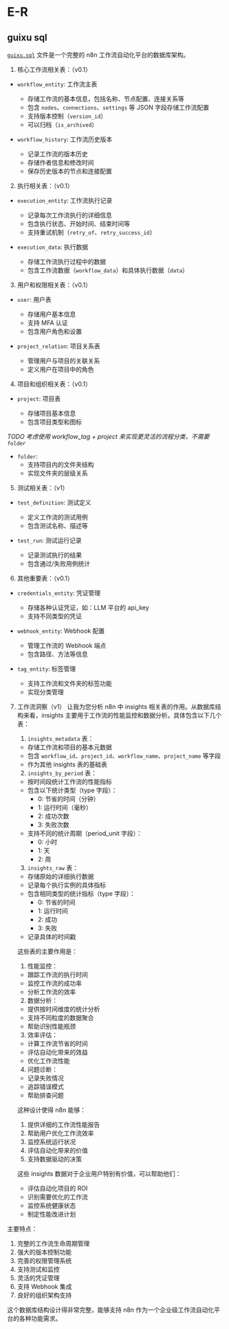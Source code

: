 # E-R

## guixu sql

[`guixu.sql`](../../scripts/software/postgres/sqls/guixu.sql) 文件是一个完整的 n8n 工作流自动化平台的数据库架构。

1. 核心工作流相关表：（v0.1）

- `workflow_entity`: 工作流主表

  - 存储工作流的基本信息，包括名称、节点配置、连接关系等
  - 包含 `nodes`、`connections`、`settings` 等 JSON 字段存储工作流配置
  - 支持版本控制（`version_id`）
  - 可以归档（`is_archived`）

- `workflow_history`: 工作流历史版本
  - 记录工作流的版本历史
  - 存储作者信息和修改时间
  - 保存历史版本的节点和连接配置

2. 执行相关表：（v0.1）

- `execution_entity`: 工作流执行记录

  - 记录每次工作流执行的详细信息
  - 包含执行状态、开始时间、结束时间等
  - 支持重试机制（`retry_of`、`retry_success_id`）

- `execution_data`: 执行数据
  - 存储工作流执行过程中的数据
  - 包含工作流数据（`workflow_data`）和具体执行数据（`data`）

3. 用户和权限相关表：（v0.1）

- `user`: 用户表

  - 存储用户基本信息
  - 支持 MFA 认证
  - 包含用户角色和设置

- `project_relation`: 项目关系表
  - 管理用户与项目的关联关系
  - 定义用户在项目中的角色

4. 项目和组织相关表：（v0.1）

- `project`: 项目表

  - 存储项目基本信息
  - 包含项目类型和图标

_TODO 考虑使用 workflow_tag + project 来实现更灵活的流程分类，不需要 `folder`_

- `folder`:
  - 支持项目内的文件夹结构
  - 实现文件夹的层级关系

5. 测试相关表：（v1）

- `test_definition`: 测试定义

  - 定义工作流的测试用例
  - 包含测试名称、描述等

- `test_run`: 测试运行记录
  - 记录测试执行的结果
  - 包含通过/失败用例统计

6. 其他重要表：（v0.1）

- `credentials_entity`: 凭证管理

  - 存储各种认证凭证，如：LLM 平台的 api_key
  - 支持不同类型的凭证

- `webhook_entity`: Webhook 配置

  - 管理工作流的 Webhook 端点
  - 包含路径、方法等信息

- `tag_entity`: 标签管理
  - 支持工作流和文件夹的标签功能
  - 实现分类管理

7. 工作流洞察（v1）
   让我为您分析 n8n 中 insights 相关表的作用。从数据库结构来看，insights 主要用于工作流的性能监控和数据分析。具体包含以下几个表：

   1. `insights_metadata` 表：

   - 存储工作流和项目的基本元数据
   - 包含 `workflow_id`、`project_id`、`workflow_name`、`project_name` 等字段
   - 作为其他 insights 表的基础表

   2. `insights_by_period` 表：

   - 按时间段统计工作流的性能指标
   - 包含以下统计类型（type 字段）：
     - 0: 节省的时间（分钟）
     - 1: 运行时间（毫秒）
     - 2: 成功次数
     - 3: 失败次数
   - 支持不同的统计周期（period_unit 字段）：
     - 0: 小时
     - 1: 天
     - 2: 周

   3. `insights_raw` 表：

   - 存储原始的详细执行数据
   - 记录每个执行实例的具体指标
   - 包含相同类型的统计指标（type 字段）：
     - 0: 节省的时间
     - 1: 运行时间
     - 2: 成功
     - 3: 失败
   - 记录具体的时间戳

   这些表的主要作用是：

   1. 性能监控：

   - 跟踪工作流的执行时间
   - 监控工作流的成功率
   - 分析工作流的效率

   2. 数据分析：

   - 提供按时间维度的统计分析
   - 支持不同粒度的数据聚合
   - 帮助识别性能瓶颈

   3. 效率评估：

   - 计算工作流节省的时间
   - 评估自动化带来的效益
   - 优化工作流性能

   4. 问题诊断：

   - 记录失败情况
   - 追踪错误模式
   - 帮助排查问题

   这种设计使得 n8n 能够：

   1. 提供详细的工作流性能报告
   2. 帮助用户优化工作流效率
   3. 监控系统运行状况
   4. 评估自动化带来的价值
   5. 支持数据驱动的决策

   这些 insights 数据对于企业用户特别有价值，可以帮助他们：

   - 评估自动化项目的 ROI
   - 识别需要优化的工作流
   - 监控系统健康状态
   - 制定性能改进计划

主要特点：

1. 完整的工作流生命周期管理
2. 强大的版本控制功能
3. 完善的权限管理系统
4. 支持测试和监控
5. 灵活的凭证管理
6. 支持 Webhook 集成
7. 良好的组织架构支持

这个数据库结构设计得非常完整，能够支持 n8n 作为一个企业级工作流自动化平台的各种功能需求。
